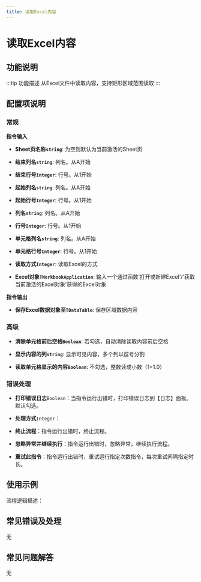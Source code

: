 ```yaml
---
title: 读取Excel内容
---
```


# 读取Excel内容

## 功能说明

:::tip 功能描述
从Excel文件中读取内容，支持矩形区域范围读取
:::

## 配置项说明

### 常规

**指令输入**

- **Sheet页名称`string`**: 为空则默认为当前激活的Sheet页

- **结束列名`string`**: 列名。从A开始

- **结束行号`Integer`**: 行号。从1开始

- **起始列名`string`**: 列名。从A开始

- **起始行号`Integer`**: 行号。从1开始

- **列名`string`**: 列名。从A开始

- **行号`Integer`**: 行号。从1开始

- **单元格列名`string`**: 列名。从A开始

- **单元格行号`Integer`**: 行号。从1开始

- **读取方式`Integer`**: 读取Excel的方式

- **Excel对象`TWorkbookApplication`**: 输入一个通过函数'打开或新建Excel'/'获取当前激活的Excel对象'获得的Excel对象


**指令输出**

- **保存Excel数据对象至`TDataTable`**: 保存区域数据内容

### 高级

- **清除单元格前后空格`Boolean`**: 若勾选，自动清除读取内容前后空格

- **显示内容的列`string`**: 显示可见内容，多个列以逗号分割

- **读取单元格显示的内容`Boolean`**: 不勾选，整数读成小数（1=1.0）

### 错误处理

- **打印错误日志**`Boolean`：当指令运行出错时，打印错误日志到【日志】面板。默认勾选。

- **处理方式**`Integer`：

 - **终止流程**：指令运行出错时，终止流程。

 - **忽略异常并继续执行**：指令运行出错时，忽略异常，继续执行流程。

 - **重试此指令**：指令运行出错时，重试运行指定次数指令，每次重试间隔指定时长。

## 使用示例

流程逻辑描述：

## 常见错误及处理

无

## 常见问题解答

无

